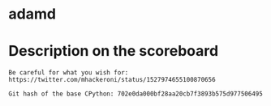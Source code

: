 # adamd

# Description on the scoreboard

```
Be careful for what you wish for: https://twitter.com/mhackeroni/status/1527974655100870656

Git hash of the base CPython: 702e0da000bf28aa20cb7f3893b575d977506495
```
